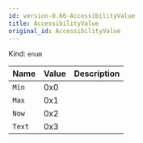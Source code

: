 ```yaml
---
id: version-0.66-AccessibilityValue
title: AccessibilityValue
original_id: AccessibilityValue
---
```


Kind: `enum`

| Name |  Value | Description |
|--|--|--|
|`Min` | 0x0  |  |
|`Max` | 0x1  |  |
|`Now` | 0x2  |  |
|`Text` | 0x3  |  |
